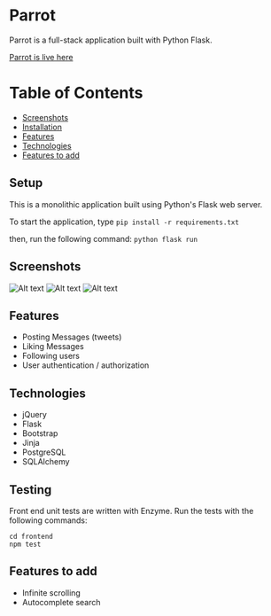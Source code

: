 # Parrot

Parrot is a full-stack application built with Python Flask.

[Parrot is live here](https://parrot-warbler.herokuapp.com/)

# Table of Contents
- [Screenshots](#screenshots)
- [Installation](#installation)
- [Features](#features)
- [Technologies](#technologies)
- [Features to add](#features-to-add)

## Setup

This is a monolithic application built using Python's Flask web server.

To start the application, type 
`pip install -r requirements.txt`

then, run the following command: 
`python flask run`

## Screenshots

![Alt text](/static/imagesscreenshot1.png?raw=true "Homepage")
![Alt text](/static/imagesscreenshot1.png?raw=true "Logged In Page")
![Alt text](/static/imagesscreenshot1.png?raw=true "Users page")


## Features

- Posting Messages (tweets)
- Liking Messages
- Following users
- User authentication / authorization

## Technologies

- jQuery
- Flask
- Bootstrap
- Jinja 
- PostgreSQL
- SQLAlchemy

## Testing 

Front end unit tests are written with Enzyme. Run the tests with the following commands: 

```
cd frontend
npm test
```

## Features to add

- Infinite scrolling
- Autocomplete search
